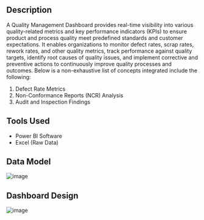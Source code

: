 ## Description

A Quality Management Dashboard provides real-time visibility into various quality-related metrics and key performance indicators (KPIs) to ensure product and process quality meet predefined standards and customer expectations. It enables organizations to monitor defect rates, scrap rates, rework rates, and other quality metrics, track performance against quality targets, identify root causes of quality issues, and implement corrective and preventive actions to continuously improve quality processes and outcomes. Below is a non-exhaustive list of concepts integrated include the following:

1. Defect Rate Metrics
2. Non-Conformance Reports (NCR) Analysis
3. Audit and Inspection Findings


## Tools Used

- Power BI Software
- Excel (Raw Data)

## Data Model
![image](https://github.com/GoodbyeKittyy/Quality-Management-Dashboard/assets/161730857/18453509-4693-40bd-a1d0-e54990282246)


## Dashboard Design
![image](https://github.com/GoodbyeKittyy/Quality-Management-Dashboard/assets/161730857/339bbbce-4497-46f3-8f01-869e8d37df72)

